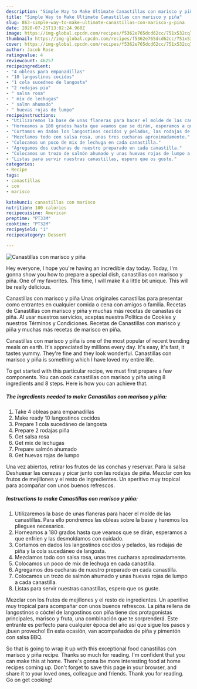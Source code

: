 ```yaml
---
description: "Simple Way to Make Ultimate Canastillas con marisco y piña"
title: "Simple Way to Make Ultimate Canastillas con marisco y piña"
slug: 863-simple-way-to-make-ultimate-canastillas-con-marisco-y-pina
date: 2020-07-25T13:02:24.960Z
image: https://img-global.cpcdn.com/recipes/f5362e765dcd62cc/751x532cq70/canastillas-con-marisco-y-pina-foto-principal.jpg
thumbnail: https://img-global.cpcdn.com/recipes/f5362e765dcd62cc/751x532cq70/canastillas-con-marisco-y-pina-foto-principal.jpg
cover: https://img-global.cpcdn.com/recipes/f5362e765dcd62cc/751x532cq70/canastillas-con-marisco-y-pina-foto-principal.jpg
author: Jacob Rose
ratingvalue: 4
reviewcount: 46257
recipeingredient:
- "4 obleas para empanadillas"
- "10 langostinos cocidos"
- "1 cola sucedneo de langosta"
- "2 rodajas pia"
- " salsa rosa"
- " mix de lechugas"
- " salmn ahumado"
- " huevas rojas de lumpo"
recipeinstructions:
- "Utilizaremos la base de unas flaneras para hacer el molde de las canastillas. Para ello pondremos las obleas sobre la base y haremos los pliegues necesarios."
- "Horneamos a 180 grados hasta que veamos que se dirán, esperamos a que enfríen y las desmoldamos con cuidado."
- "Cortamos en dados los langostinos cocidos y pelados, las rodajas de piña y la cola sucedáneo de langosta."
- "Mezclamos todo con salsa rosa, unas tres cucharas aproximadamente."
- "Colocamos un poco de mix de lechuga en cada canastilla."
- "Agregamos dos cucharas de nuestro preparado en cada canastilla."
- "Colocamos un trozo de salmón ahumado y unas huevas rojas de lumpo a cada canastilla."
- "Listas para servir nuestras canastillas, espero que os guste."
categories:
- Recipe
tags:
- canastillas
- con
- marisco

katakunci: canastillas con marisco 
nutrition: 100 calories
recipecuisine: American
preptime: "PT33M"
cooktime: "PT32M"
recipeyield: "1"
recipecategory: Dessert

---
```



![Canastillas con marisco y piña](https://img-global.cpcdn.com/recipes/f5362e765dcd62cc/751x532cq70/canastillas-con-marisco-y-pina-foto-principal.jpg)

Hey everyone, I hope you're having an incredible day today. Today, I'm gonna show you how to prepare a special dish, canastillas con marisco y piña. One of my favorites. This time, I will make it a little bit unique. This will be really delicious.

Canastillas con marisco y piña Unas originales canastillas para presentar como entrantes en cualquier comida o cena con amigos o familia. Recetas de Canastillas con marisco y piña y muchas más recetas de canastas de piña. Al usar nuestros servicios, aceptas nuestra Política de Cookies y nuestros Términos y Condiciones. Recetas de Canastillas con marisco y piña y muchas más recetas de marisco en piña.

Canastillas con marisco y piña is one of the most popular of recent trending meals on earth. It's appreciated by millions every day. It's easy, it's fast, it tastes yummy. They're fine and they look wonderful. Canastillas con marisco y piña is something which I have loved my entire life.


To get started with this particular recipe, we must first prepare a few components. You can cook canastillas con marisco y piña using 8 ingredients and 8 steps. Here is how you can achieve that.

<!--inarticleads1-->

##### The ingredients needed to make Canastillas con marisco y piña:

1. Take 4 obleas para empanadillas
1. Make ready 10 langostinos cocidos
1. Prepare 1 cola sucedáneo de langosta
1. Prepare 2 rodajas piña
1. Get  salsa rosa
1. Get  mix de lechugas
1. Prepare  salmón ahumado
1. Get  huevas rojas de lumpo


Una vez abiertos, retirar los frutos de las conchas y reservar. Para la salsa Deshuesar las cerezas y picar junto con las rodajas de piña. Mezclar con los frutos de mejillones y el resto de ingredientes. Un aperitivo muy tropical para acompañar con unos buenos refrescos. 

<!--inarticleads2-->

##### Instructions to make Canastillas con marisco y piña:

1. Utilizaremos la base de unas flaneras para hacer el molde de las canastillas. Para ello pondremos las obleas sobre la base y haremos los pliegues necesarios.
1. Horneamos a 180 grados hasta que veamos que se dirán, esperamos a que enfríen y las desmoldamos con cuidado.
1. Cortamos en dados los langostinos cocidos y pelados, las rodajas de piña y la cola sucedáneo de langosta.
1. Mezclamos todo con salsa rosa, unas tres cucharas aproximadamente.
1. Colocamos un poco de mix de lechuga en cada canastilla.
1. Agregamos dos cucharas de nuestro preparado en cada canastilla.
1. Colocamos un trozo de salmón ahumado y unas huevas rojas de lumpo a cada canastilla.
1. Listas para servir nuestras canastillas, espero que os guste.


Mezclar con los frutos de mejillones y el resto de ingredientes. Un aperitivo muy tropical para acompañar con unos buenos refrescos. La piña rellena de langostinos o cóctel de langostinos con piña tiene dos protagonistas principales, marisco y fruta, una combinación que te sorprenderá. Este entrante es perfecto para cualquier época del año así que sigue los pasos y ¡buen provecho! En esta ocasión, van acompañados de piña y pimentón con salsa BBQ. 

So that is going to wrap it up with this exceptional food canastillas con marisco y piña recipe. Thanks so much for reading. I'm confident that you can make this at home. There's gonna be more interesting food at home recipes coming up. Don't forget to save this page in your browser, and share it to your loved ones, colleague and friends. Thank you for reading. Go on get cooking!
